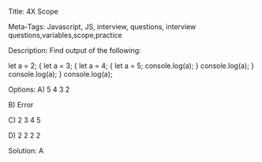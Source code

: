 Title: 4X Scope

Meta-Tags: Javascript, JS, interview, questions, interview questions,variables,scope,practice

Description: Find output of the following:

let a = 2; 
{ 
    let a = 3;
 { 
     let a = 4;
  { 
      let a = 5;
   console.log(a); 
   } 
   console.log(a); 
   }
    console.log(a);
    }
     console.log(a);

Options: A) 5 4 3 2

B) Error

C) 2 3 4 5

D) 2 2 2 2

Solution: A